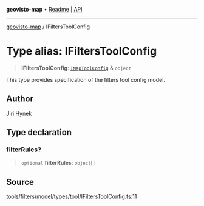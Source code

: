 **geovisto-map** • [Readme](../README.md) \| [API](../globals.md)

***

[geovisto-map](../README.md) / IFiltersToolConfig

# Type alias: IFiltersToolConfig

> **IFiltersToolConfig**: [`IMapToolConfig`](IMapToolConfig.md) & `object`

This type provides specification of the filters tool config model.

## Author

Jiri Hynek

## Type declaration

### filterRules?

> `optional` **filterRules**: `object`[]

## Source

[tools/filters/model/types/tool/IFiltersToolConfig.ts:11](https://github.com/geovisto/geovisto-map/blob/5ee2cb5d45c19062fc8fc6beefa2848c076518b6/src/tools/filters/model/types/tool/IFiltersToolConfig.ts#L11)
